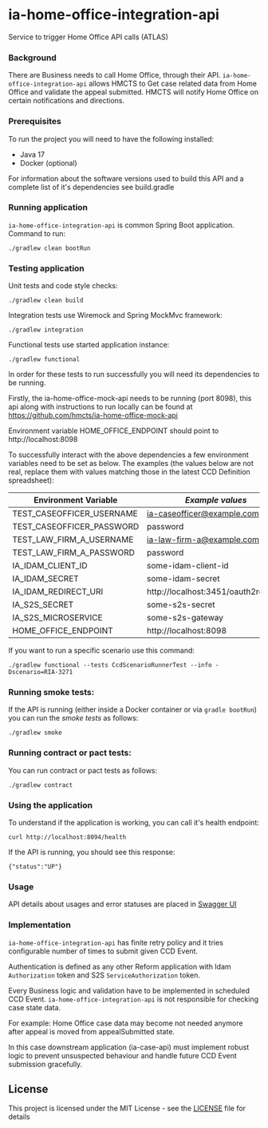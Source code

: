 # ia-home-office-integration-api
Service to trigger Home Office API calls (ATLAS)

### Background
There are Business needs to call Home Office, through their API. 
`ia-home-office-integration-api` allows HMCTS to
Get case related data from Home Office and validate the appeal submitted.
HMCTS will notify Home Office on certain notifications and directions.

### Prerequisites

To run the project you will need to have the following installed:

* Java 17
* Docker (optional)

For information about the software versions used to build this API and a complete list of it's dependencies see build.gradle

### Running application

`ia-home-office-integration-api` is common Spring Boot application. Command to run:
```
./gradlew clean bootRun
```

### Testing application
Unit tests and code style checks:
```
./gradlew clean build
```

Integration tests use Wiremock and Spring MockMvc framework:
```
./gradlew integration
```

Functional tests use started application instance:
```
./gradlew functional
```

In order for these tests to run successfully you will need its dependencies to be running.

Firstly, the ia-home-office-mock-api needs to be running (port 8098), this api along with instructions to run locally can be found at https://github.com/hmcts/ia-home-office-mock-api 

Environment variable HOME_OFFICE_ENDPOINT should point to http://localhost:8098

To successfully interact with the above dependencies a few environment variables need to be set as below. The examples (the values below are not real, replace them with values matching those in the latest CCD Definition spreadsheet):

| Environment Variable | *Example values*  |
|----------------------|----------|
| TEST_CASEOFFICER_USERNAME         |  ia-caseofficer@example.com           |
| TEST_CASEOFFICER_PASSWORD         |  password                             |
| TEST_LAW_FIRM_A_USERNAME          |  ia-law-firm-a@example.com            |
| TEST_LAW_FIRM_A_PASSWORD          |  password                             |
| IA_IDAM_CLIENT_ID                 |  some-idam-client-id                  |
| IA_IDAM_SECRET                    |  some-idam-secret                     |
| IA_IDAM_REDIRECT_URI              |  http://localhost:3451/oauth2redirect |
| IA_S2S_SECRET                     |  some-s2s-secret                      |
| IA_S2S_MICROSERVICE               |  some-s2s-gateway                     |
| HOME_OFFICE_ENDPOINT              |  http://localhost:8098                |

If you want to run a specific scenario use this command:

```
./gradlew functional --tests CcdScenarioRunnerTest --info -Dscenario=RIA-3271
```

### Running smoke tests:

If the API is running (either inside a Docker container or via `gradle bootRun`) you can run the *smoke tests* as follows:

```
./gradlew smoke
```

### Running contract or pact tests:

You can run contract or pact tests as follows:

```
./gradlew contract
```

### Using the application

To understand if the application is working, you can call it's health endpoint:

```
curl http://localhost:8094/health
```

If the API is running, you should see this response:

```
{"status":"UP"}
```

### Usage
API details about usages and error statuses are placed in [Swagger UI](http://ia-home-office-integration-api-aat.service.core-compute-aat.internal/swagger-ui.html)

### Implementation

`ia-home-office-integration-api` has finite retry policy and it tries configurable number of times to submit given CCD Event.

Authentication is defined as any other Reform application with Idam `Authorization` token and S2S `ServiceAuthorization` token.

Every Business logic and validation have to be implemented in scheduled CCD Event. `ia-home-office-integration-api` is not responsible for checking case state data.
 
For example: Home Office case data may become not needed anymore after appeal is moved from appealSubmitted state. 

In this case downstream application (ia-case-api) must implement robust logic to prevent unsuspected behaviour and handle future CCD Event submission gracefully. 


## License

This project is licensed under the MIT License - see the [LICENSE](LICENSE) file for details

